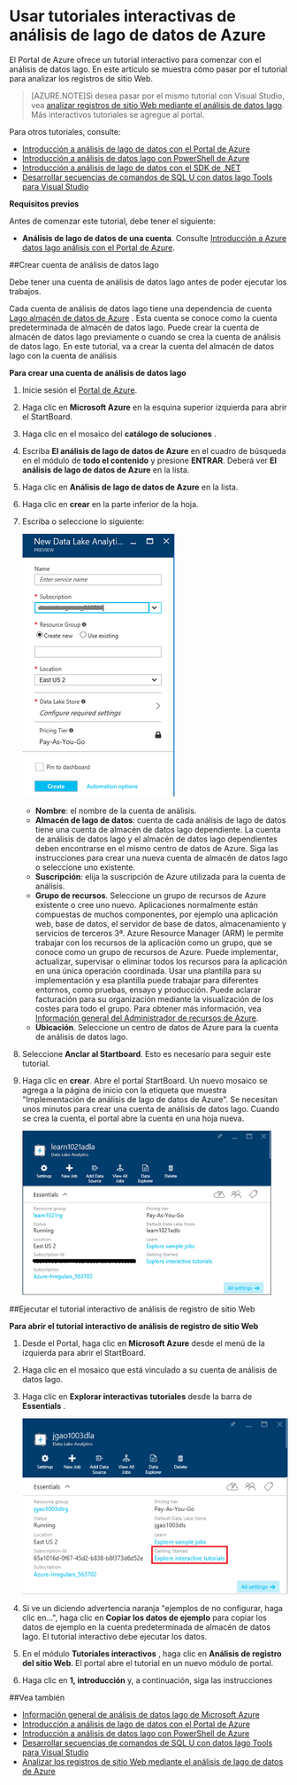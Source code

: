 <properties 
   pageTitle="Obtenga información sobre el análisis de datos lago y con los tutoriales de Azure Portal interactiva de SQL U | Azure" 
   description="Inicio rápido con el aprendizaje de análisis de datos lago y U-SQL. " 
   services="data-lake-analytics" 
   documentationCenter="" 
   authors="edmacauley" 
   manager="jhubbard" 
   editor="cgronlun"/>
 
<tags
   ms.service="data-lake-analytics"
   ms.devlang="na"
   ms.topic="get-started-article"
   ms.tgt_pltfrm="na"
   ms.workload="big-data" 
   ms.date="05/16/2016"
   ms.author="edmaca"/>


# <a name="use-azure-data-lake-analytics-interactive-tutorials"></a>Usar tutoriales interactivas de análisis de lago de datos de Azure

El Portal de Azure ofrece un tutorial interactivo para comenzar con el análisis de datos lago. En este artículo se muestra cómo pasar por el tutorial para analizar los registros de sitio Web.


>[AZURE.NOTE]Si desea pasar por el mismo tutorial con Visual Studio, vea [analizar registros de sitio Web mediante el análisis de datos lago](data-lake-analytics-analyze-weblogs.md).
>Más interactivos tutoriales se agregue al portal.


Para otros tutoriales, consulte:

- [Introducción a análisis de lago de datos con el Portal de Azure](data-lake-analytics-get-started-portal.md)
- [Introducción a análisis de datos lago con PowerShell de Azure](data-lake-analytics-get-started-powershell.md)
- [Introducción a análisis de lago de datos con el SDK de .NET](data-lake-analytics-get-started-net-sdk.md)
- [Desarrollar secuencias de comandos de SQL U con datos lago Tools para Visual Studio](data-lake-analytics-data-lake-tools-get-started.md) 

**Requisitos previos**

Antes de comenzar este tutorial, debe tener el siguiente:

- **Análisis de lago de datos de una cuenta**.  Consulte [Introducción a Azure datos lago análisis con el Portal de Azure](data-lake-analytics-get-started-portal.md).

##<a name="create-data-lake-analytics-account"></a>Crear cuenta de análisis de datos lago 

Debe tener una cuenta de análisis de datos lago antes de poder ejecutar los trabajos.

Cada cuenta de análisis de datos lago tiene una dependencia de cuenta [Lago almacén de datos de Azure](../data-lake-store/data-lake-store-overview.md) .  Esta cuenta se conoce como la cuenta predeterminada de almacén de datos lago.  Puede crear la cuenta de almacén de datos lago previamente o cuando se crea la cuenta de análisis de datos lago. En este tutorial, va a crear la cuenta del almacén de datos lago con la cuenta de análisis

**Para crear una cuenta de análisis de datos lago**

1. Inicie sesión el [Portal de Azure](https://portal.azure.com/signin/index/?Microsoft_Azure_Kona=true&Microsoft_Azure_DataLake=true&hubsExtension_ItemHideKey=AzureDataLake_BigStorage%2cAzureKona_BigCompute).
2. Haga clic en **Microsoft Azure** en la esquina superior izquierda para abrir el StartBoard.
3. Haga clic en el mosaico del **catálogo de soluciones** .  
3. Escriba **El análisis de lago de datos de Azure** en el cuadro de búsqueda en el módulo de **todo el contenido** y presione **ENTRAR**. Deberá ver **El análisis de lago de datos de Azure** en la lista.
4. Haga clic en **Análisis de lago de datos de Azure** en la lista.
5. Haga clic en **crear** en la parte inferior de la hoja.
6. Escriba o seleccione lo siguiente:

    ![Módulo de portal de análisis de lago de datos de Azure](./media/data-lake-analytics-get-started-portal/data-lake-analytics-portal-create-adla.png)

    - **Nombre**: el nombre de la cuenta de análisis.
    - **Almacén de lago de datos**: cuenta de cada análisis de lago de datos tiene una cuenta de almacén de datos lago dependiente. La cuenta de análisis de datos lago y el almacén de datos lago dependientes deben encontrarse en el mismo centro de datos de Azure. Siga las instrucciones para crear una nueva cuenta de almacén de datos lago o seleccione uno existente.
    - **Suscripción**: elija la suscripción de Azure utilizada para la cuenta de análisis.
    - **Grupo de recursos**. Seleccione un grupo de recursos de Azure existente o cree uno nuevo. Aplicaciones normalmente están compuestas de muchos componentes, por ejemplo una aplicación web, base de datos, el servidor de base de datos, almacenamiento y servicios de terceros 3ª. Azure Resource Manager (ARM) le permite trabajar con los recursos de la aplicación como un grupo, que se conoce como un grupo de recursos de Azure. Puede implementar, actualizar, supervisar o eliminar todos los recursos para la aplicación en una única operación coordinada. Usar una plantilla para su implementación y esa plantilla puede trabajar para diferentes entornos, como pruebas, ensayo y producción. Puede aclarar facturación para su organización mediante la visualización de los costes para todo el grupo. Para obtener más información, vea [Información general del Administrador de recursos de Azure](azure-resource-manager/resource-group-overview.md). 
    - **Ubicación**. Seleccione un centro de datos de Azure para la cuenta de análisis de datos lago. 
7. Seleccione **Anclar al Startboard**. Esto es necesario para seguir este tutorial.
8. Haga clic en **crear**. Abre el portal StartBoard. Un nuevo mosaico se agrega a la página de inicio con la etiqueta que muestra "Implementación de análisis de lago de datos de Azure". Se necesitan unos minutos para crear una cuenta de análisis de datos lago. Cuando se crea la cuenta, el portal abre la cuenta en una hoja nueva.

    ![Módulo de portal de análisis de lago de datos de Azure](./media/data-lake-analytics-get-started-portal/data-lake-analytics-portal-blade.png)

##<a name="run-website-log-analysis-interactive-tutorial"></a>Ejecutar el tutorial interactivo de análisis de registro de sitio Web

**Para abrir el tutorial interactivo de análisis de registro de sitio Web**

1. Desde el Portal, haga clic en **Microsoft Azure** desde el menú de la izquierda para abrir el StartBoard.
2. Haga clic en el mosaico que está vinculado a su cuenta de análisis de datos lago.
3. Haga clic en **Explorar interactivas tutoriales** desde la barra de **Essentials** .

    ![Tutoriales de datos lago análisis interactivos](./media/data-lake-analytics-use-interactive-tutorials/data-lake-analytics-explore-interactive-tutorials.png)

4. Si ve un diciendo advertencia naranja "ejemplos de no configurar, haga clic en...", haga clic en **Copiar los datos de ejemplo** para copiar los datos de ejemplo en la cuenta predeterminada de almacén de datos lago. El tutorial interactivo debe ejecutar los datos.
5. En el módulo **Tutoriales interactivos** , haga clic en **Análisis de registro del sitio Web**. El portal abre el tutorial en un nuevo módulo de portal.
5. Haga clic en **1, introducción** y, a continuación, siga las instrucciones

##<a name="see-also"></a>Vea también

- [Información general de análisis de datos lago de Microsoft Azure](data-lake-analytics-overview.md)
- [Introducción a análisis de lago de datos con el Portal de Azure](data-lake-analytics-get-started-portal.md)
- [Introducción a análisis de datos lago con PowerShell de Azure](data-lake-analytics-get-started-powershell.md)
- [Desarrollar secuencias de comandos de SQL U con datos lago Tools para Visual Studio](data-lake-analytics-data-lake-tools-get-started.md)
- [Analizar los registros de sitio Web mediante el análisis de lago de datos de Azure](data-lake-analytics-analyze-weblogs.md)
